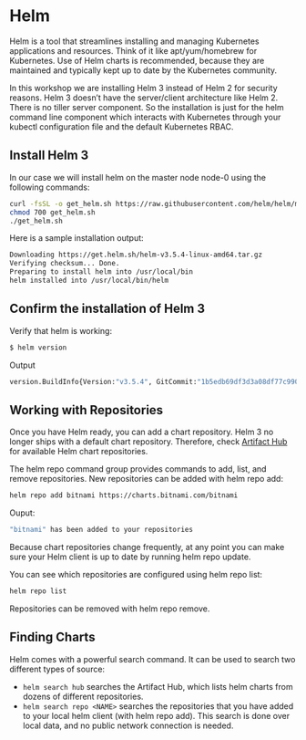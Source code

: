 # Helm

Helm is a tool that streamlines installing and managing Kubernetes applications and resources. Think of it like apt/yum/homebrew for Kubernetes. Use of Helm charts is recommended, because they are maintained and typically kept up to date by the Kubernetes community.

In this workshop we are installing Helm 3 instead of Helm 2 for security reasons. Helm 3 doesn’t have the server/client architecture like Helm 2. There is no tiller server component. So the installation is just for the helm command line component which interacts with Kubernetes through your kubectl configuration file and the default Kubernetes RBAC.

## Install Helm 3

In our case we will install helm on the master node node-0 using the following commands:

```bash
curl -fsSL -o get_helm.sh https://raw.githubusercontent.com/helm/helm/master/scripts/get-helm-3
chmod 700 get_helm.sh
./get_helm.sh
```

Here is a sample installation output:

```bash
Downloading https://get.helm.sh/helm-v3.5.4-linux-amd64.tar.gz
Verifying checksum... Done.
Preparing to install helm into /usr/local/bin
helm installed into /usr/local/bin/helm
````

## Confirm the installation of Helm 3

Verify that helm is working:

```bash
$ helm version
`````

Output

```bash
version.BuildInfo{Version:"v3.5.4", GitCommit:"1b5edb69df3d3a08df77c9902dc17af864ff05d1", GitTreeState:"clean", GoVersion:"go1.15.11"}
````

## Working with Repositories

Once you have Helm ready, you can add a chart repository. Helm 3 no longer ships with a default chart repository. Therefore, check [Artifact Hub](https://artifacthub.io/) for available Helm chart repositories.

The helm repo command group provides commands to add, list, and remove repositories. New repositories can be added with helm repo add:

```bash
helm repo add bitnami https://charts.bitnami.com/bitnami
````
Ouput: 

```bash
"bitnami" has been added to your repositories
```

Because chart repositories change frequently, at any point you can make sure your Helm client is up to date by running helm repo update.

You can see which repositories are configured using helm repo list:

```bash
helm repo list
```

Repositories can be removed with helm repo remove.

## Finding Charts

Helm comes with a powerful search command. It can be used to search two different types of source:

- `helm search hub` searches the Artifact Hub, which lists helm charts from dozens of different repositories.
- `helm search repo <NAME>` searches the repositories that you have added to your local helm client (with helm repo add). This search is done over local data, and no public network connection is needed.
